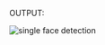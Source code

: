 OUTPUT:

![single face detection](https://user-images.githubusercontent.com/89246442/147751493-ecbd7015-6e33-4177-8bc0-99f511284677.jpg)
